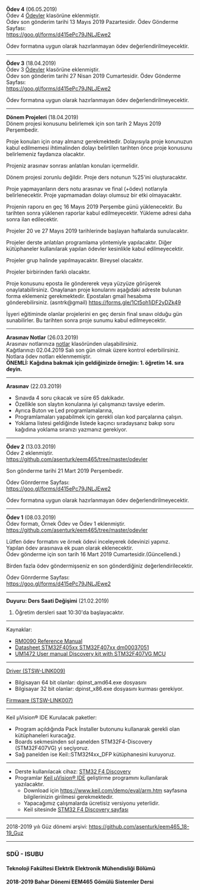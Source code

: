 **Ödev 4** (06.05.2019)   
Ödev 4 [Ödevler](./odevler/) klasörüne eklenmiştir.   
Ödev son gönderim tarihi 13 Mayıs 2019 Pazartesidir.
Ödev Gönderme Sayfası:   
https://goo.gl/forms/d415ePc79JNLJEwe2 

Ödev formatına uygun olarak hazırlanmayan ödev değerlendirilmeyecektir.


---

**Ödev 3** (18.04.2019)   
Ödev 3 [Ödevler](./odevler/) klasörüne eklenmiştir.   
Ödev son gönderim tarihi 27 Nisan 2019 Cumartesidir.
Ödev Gönderme Sayfası:   
https://goo.gl/forms/d415ePc79JNLJEwe2 

Ödev formatına uygun olarak hazırlanmayan ödev değerlendirilmeyecektir.

---   
**Dönem Projeleri** (18.04.2019)   
Dönem projesi konusunu belirlemek için son tarih 2 Mayıs 2019 Perşembedir.   

Proje konuları için onay almanız gerekmektedir.   Dolayısıyla proje konunuzun kabul edilmemesi ihtimalinden dolayı belirtilen tarihten önce  proje konusunu belirlemeniz faydanıza olacaktır. 

Projeniz arasınav sonrası anlatılan konuları içermelidir.  

Dönem projesi zorunlu değildir. Proje ders notunun %25'ini oluşturacaktır.

Proje yapmayanların ders notu arasınav ve final (+ödev) notlarıyla belirlenecektir. Proje yapmamadan dolayı olumsuz bir etki olmayacaktır.

Projenin raporu en geç 16 Mayıs 2019 Perşembe günü yüklenecektir. Bu tarihten sonra yüklenen raporlar kabul edilmeyecektir. Yükleme adresi daha sonra ilan edilecektir.

Projeler 20 ve 27 Mayıs 2019 tarihlerinde başlayan haftalarda sunulacaktır.

Projeler derste anlatılan programlama yöntemiyle yapılacaktır. Diğer kütüphaneler kullanılarak yapılan ödevler kesinlikle kabul edilmeyecektir.

Projeler grup halinde yapılmayacaktır. Bireysel olacaktır.

Projeler birbirinden farklı olacaktır.

Proje konusunu eposta ile göndererek veya yüzyüze görüşerek onaylatabilirsiniz. Onaylanan proje konularını aşağıdaki adreste bulunan forma eklemeniz gerekmektedir.   Epostaları  gmail hesabıma gönderebilirsiniz. (asntrk@gmail)
https://forms.gle/1Ct5oh1iDF2yDZk49


İşyeri eğitiminde olanlar projelerini en geç dersin final sınavı olduğu gün sunabilirler. Bu tarihten sonra proje sunumu kabul edilmeyecektir.

--- 




**Arasınav Notlar** (26.03.2019)   
Arasınav notlarınıza [notlar](./notlar) klasöründen ulaşabilirsiniz.  
Kağıtlarınızı 02.04.2019 Salı son gün olmak üzere kontrol ederbilirsiniz.  
Notlara ödev notları eklenmemiştir.  
**ÖNEMLİ: Kağıdına bakmak için geldiğinizde örneğin: 1. öğretim 14. sıra deyin.**

---   
**Arasınav** (22.03.2019)   
- Sınavda 4 soru çıkacak ve süre 65 dakikadır.  
- Özellikle son slaytın konularına iyi çalışmanızı tavsiye ederim.  
- Ayrıca Buton ve Led programlamalarına,   
- Programlamaları yapabilmek için gerekli olan kod parçalarına çalışın. 
- Yoklama listesi geldiğinde listede kaçıncı sıradaysanız bakıp soru kağıdına yoklama sıranızı yazmanız gerekiyor. 



---   
**Ödev 2** (13.03.2019)   
Ödev 2 eklenmiştir.  
https://github.com/asenturk/eem465/tree/master/odevler   

Son gönderme tarihi 21 Mart 2019 Perşembedir.

Ödev Gönrderme Sayfası:   
https://goo.gl/forms/d415ePc79JNLJEwe2 

Ödev formatına uygun olarak hazırlanmayan ödev değerlendirilmeyecektir.

---   


**Ödev 1** (08.03.2019)   
Ödev formatı, Örnek Ödev ve Ödev 1 eklenmiştir.   
https://github.com/asenturk/eem465/tree/master/odevler

Lütfen ödev formatını ve örnek ödevi inceleyerek ödevinizi yapınız.  
Yapılan ödev arasınava ek puan olarak eklenecektir.  
Ödev gönderme için son tarih 16 Mart 2019 Cumartesidir.(Güncellendi.)   

Birden fazla ödev göndermişseniz en son gönderdiğiniz değerlendirilecektir.

Ödev Gönrderme Sayfası:   
https://goo.gl/forms/d415ePc79JNLJEwe2   

---   


**Duyuru: Ders Saati Değişimi** (21.02.2019)   
1. Öğretim dersleri saat 10:30'da başlayacaktır.

---   

Kaynaklar:   
- [RM0090 Reference Manual](https://www.st.com/content/ccc/resource/technical/document/reference_manual/3d/6d/5a/66/b4/99/40/d4/DM00031020.pdf/files/DM00031020.pdf/jcr:content/translations/en.DM00031020.pdf)
- [Datasheet STM32F405xx STM32F407xx dm00037051](https://www.st.com/resource/en/datasheet/dm00037051.pdf)
- [UM1472 User manual Discovery kit with STM32F407VG MCU](https://www.st.com/content/ccc/resource/technical/document/user_manual/70/fe/4a/3f/e7/e1/4f/7d/DM00039084.pdf/files/DM00039084.pdf/jcr:content/translations/en.DM00039084.pdf)


---

[Driver (STSW-LINK009)](https://www.st.com/content/st_com/en/products/development-tools/software-development-tools/stm32-software-development-tools/stm32-utilities/stsw-link009.html)   

- Bilgisayarı 64 bit olanlar: dpinst_amd64.exe dosyasını
- Bilgisayar 32 bit olanlar: dpinst_x86.exe dosyasını kurması gerekiyor.

[Firmware (STSW-LINK007)](https://www.st.com/content/st_com/en/products/development-tools/software-development-tools/stm32-software-development-tools/stm32-programmers/stsw-link007.html)   


---

Keil µVision® IDE Kurulacak paketler:   
* Program açıldığında Pack İnstaller butonunu kullanarak gerekli olan kütüphaneleri kuracağız.
* Boards sekmesinden sol panelden STM32F4-Discovery (STM32F407VG) yi seçiyoruz.
* Sağ panelden ise Keil::STM32f4xx_DFP kütüphanesini kuruyoruz.


---

* Derste kullanılacak cihaz: [STM32 F4 Discovery](https://www.st.com/en/evaluation-tools/stm32f4discovery.html) 
* Programlar [Keil µVision® IDE](http://www2.keil.com/mdk5/uvision/) geliştirme programını kullanılarak yazılacaktır.
  * Download için https://www.keil.com/demo/eval/arm.htm sayfasına bilgilerinizin girilmesi gerekmektedir. 
  * Yapacağımız çalışmalarda ücretisiz  versiyonu yeterlidir. 
  * Keil sitesinde [STM32 F4 Discovery sayfası](https://www.keil.com/boards2/stmicroelectronics/stm32f4_discovery/)

---

2018-2019 yılı Güz dönemi arşivi: https://github.com/asenturk/eem465_18-19_Guz


---

### SDÜ - ISUBU
#### Teknoloji Fakültesi Elektrik Elektronik Mühendisliği Bölümü
#### 2018-2019 Bahar Dönemi EEM465 Gömülü Sistemler Dersi
 
  
